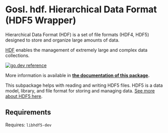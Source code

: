 # Gosl. hdf. Hierarchical Data Format (HDF5 Wrapper)

Hierarchical Data Format (HDF) is a set of file formats (HDF4, HDF5) designed to store and organize large amounts of data. 

[HDF](https://portal.hdfgroup.org/) enables the management of extremely large and complex data collections.

[![go.dev reference](https://img.shields.io/badge/go.dev-reference-007d9c?logo=go&logoColor=white&style=flat-square)](https://pkg.go.dev/github.com/cpmech/gosl/io/h5)

More information is available in **[the documentation of this package](https://pkg.go.dev/github.com/cpmech/gosl/io/h5).**

This subpackage helps with reading and writing HDF5 files. HDF5 is a data model, library, and file
format for storing and managing data. [See more about HDF5 here](https://portal.hdfgroup.org/display/HDF5/HDF5).

## Requirements

Requires: `libhdf5-dev`
